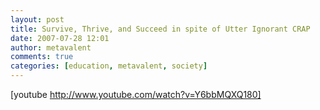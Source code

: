 ```yaml
---
layout: post
title: Survive, Thrive, and Succeed in spite of Utter Ignorant CRAP
date: 2007-07-28 12:01
author: metavalent
comments: true
categories: [education, metavalent, society]
---
```

[youtube http://www.youtube.com/watch?v=Y6bbMQXQ180]

